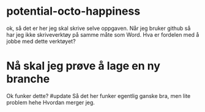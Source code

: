 # potential-octo-happiness
ok, så det er her jeg skal skrive selve oppgaven.
Når jeg bruker github så har jeg ikke skriveverktøy på samme måte som Word.
Hva er fordelen med å jobbe med dette verktøyet?
# Nå skal jeg prøve å lage en ny branche
Ok funker dette?
#update
Så det her funker egentlig ganske bra, men lite problem hehe
Hvordan merger jeg.
